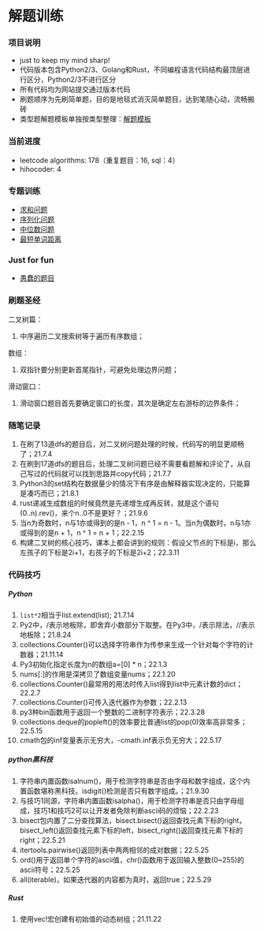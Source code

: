 # 解题训练

### 项目说明  
- just to keep my mind sharp!
- 代码版本包含Python2/3、Golang和Rust，不同编程语言代码结构最顶层进行区分，Python2/3不进行区分
- 所有代码均为网站提交通过版本代码 
- 刷题顺序为先刷简单题，目的是地毯式消灭简单题目，达到笔随心动，流畅搬砖
- 类型题解题模板单独按类型整理：[解题模板](./doc/template/template.md) 

### 当前进度  
- leetcode algorithms: 178（重复题目：16, sql：4）
- hihocoder: 4

### 专题训练
- [求和问题](./doc/topic/sum.md)
- [序列化问题](./doc/topic/serialize.md)
- [中位数问题](./doc/topic/median.md)
- [最短单词距离](./doc/topic/shortest-word-distance.md)

### Just for fun
- [愚蠢的题目](./doc/topic/stupid.md)

### 刷题圣经  
二叉树篇：  
1. 中序遍历二叉搜索树等于遍历有序数组； 

数组：  
1. 双指针要分别更新首尾指针，可避免处理边界问题；  

滑动窗口：  
1. 滑动窗口题目首先要确定窗口的长度，其次是确定左右游标的边界条件；

### 随笔记录  
1. 在刷了13道dfs的题目后，对二叉树问题处理的时候，代码写的明显更顺畅了；21.7.4  
2. 在刷到17道dfs的题目后，处理二叉树问题已经不需要看题解和评论了，从自己写过的代码就可以找到思路并copy代码；21.7.7  
3. Python3的set结构在数据量少的情况下有序是由解释器实现决定的，只能算是凑巧而已；21.8.1  
4. rust递减生成数组的时候竟然是先递增生成再反转，就是这个语句(0..n).rev()，来个n..0不是更好？；21.9.6  
5. 当n为奇数时，n与1亦或得到的是n - 1，n ^ 1 = n - 1。当n为偶数时，n与1亦或得到的是n + 1，n ^ 1 = n + 1；22.2.15
6. 构建二叉树的核心技巧，课本上都会讲到的规则：假设父节点的下标是i，那么左孩子的下标是2i+1，右孩子的下标是2i+2；22.3.11

### 代码技巧
##### Python
1. `list*2`相当于list.extend(list); 21.7.14
2. Py2中，/表示地板除，即舍弃小数部分下取整。在Py3中，/表示除法，//表示地板除；21.8.24 
3. collections.Counter()可以选择字符串作为传参来生成一个针对每个字符的计数器；21.11.14 
4. Py3初始化指定长度为n的数组a=[0] * n；22.1.3
5. nums[:]的作用是深拷贝了数组变量nums；22.1.20
6. collections.Counter()最常用的用法时传入list得到list中元素计数的dict；22.2.7
7. collections.Counter()可传入迭代器作为参数；22.2.13
8. py3种bin函数用于返回一个整数的二进制字符表示；22.3.28
9. collections.deque的popleft()的效率要比普通list的pop(0)效率高非常多；22.5.15
10. cmath包的inf变量表示无穷大，-cmath.inf表示负无穷大；22.5.17

##### python黑科技
1. 字符串内置函数isalnum()，用于检测字符串是否由字母和数字组成，这个内置函数堪称黑科技。isdigit()检测是否只有数字组成。；21.9.30  
2. 与技巧1同源，字符串内置函数isalpha()，用于检测字符串是否只由字母组成，技巧1和技巧2可以让开发者免除判断ascii码的烦恼；22.2.23
3. bisect包内置了二分查找算法，bisect.bisect()返回查找元素下标的right，bisect_left()返回查找元素下标的left，bisect_right()返回查找元素下标的right；22.5.21
4. itertools.pairwise()返回列表中两两相邻的成对数据；22.5.25
5. ord()用于返回单个字符的ascii值，chr()函数用于返回输入整数(0~255)的ascii符号；22.5.25
6. all(iterable)，如果迭代器的内容都为真时，返回true；22.5.29

##### Rust
1. 使用vec!宏创建有初始值的动态树组；21.11.22

